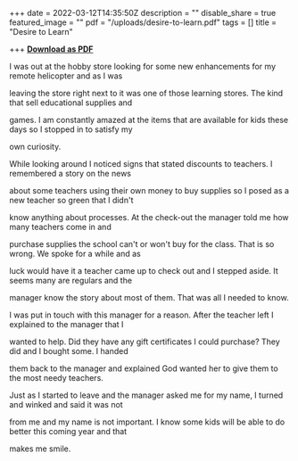 +++
date = 2022-03-12T14:35:50Z
description = ""
disable_share = true
featured_image = ""
pdf = "/uploads/desire-to-learn.pdf"
tags = []
title = "Desire to Learn"

+++
[**Download as PDF**](/uploads/desire-to-learn.pdf)

I was out at the hobby store looking for some new enhancements for my remote helicopter and as I was

leaving the store right next to it was one of those learning stores. The kind that sell educational supplies and

games. I am constantly amazed at the items that are available for kids these days so I stopped in to satisfy my

own curiosity.

While looking around I noticed signs that stated discounts to teachers. I remembered a story on the news

about some teachers using their own money to buy supplies so I posed as a new teacher so green that I didn't

know anything about processes. At the check-out the manager told me how many teachers come in and

purchase supplies the school can't or won't buy for the class. That is so wrong. We spoke for a while and as

luck would have it a teacher came up to check out and I stepped aside. It seems many are regulars and the

manager know the story about most of them. That was all I needed to know.

I was put in touch with this manager for a reason. After the teacher left I explained to the manager that I

wanted to help. Did they have any gift certificates I could purchase? They did and I bought some. I handed

them back to the manager and explained God wanted her to give them to the most needy teachers.

Just as I started to leave and the manager asked me for my name, I turned and winked and said it was not

from me and my name is not important. I know some kids will be able to do better this coming year and that

makes me smile.